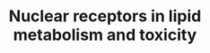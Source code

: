 ---
annotations:
- id: PW:0000010
  parent: classic metabolic pathway
  type: Pathway Ontology
  value: lipid metabolic pathway
authors:
- S.Burel
- MaintBot
- Khanspers
- Thomas
- Ddigles
- Mkutmon
- Egonw
citedin:
- link: PMC6657571
- link: PMC5075206
description: Nuclear receptors are transcription factors that are activated upon binding
  to its ligands. Initially, they had been classified as classic endocrine nuclear
  hormone receptors and orphan receptors. However, further studies have led to the
  identification of lipid ligands for some of these adopted orphan receptors, which
  are responsible for lipid metabolism, storage or elimination. One of the characteristics
  of these receptors is that they act by forming heterodimers with retinoid X receptor
  (RXR). The receptors include peroxisome proliferators-Activated receptors (PPARs)
  for fatty acids, liver X receptor (LCR) for oxysterols, Farnesoid X receptors (FXR)
  for bile acids and steroid xenobiotic receptor/X receptor (SXR/PXR or Nsil2) for
  xenobiotics. Other orphan receptors also require RXR for its functions are vitamin
  D receptor (VDR) for vitamin D and retinoic acid receptor (RAR) for retinoid acids,
  although these receptors are not involved in lipid metabolism. Upon binding to various
  ligands, three classes of proteins are synthesized including lipid binding proteins,
  the ATP-binding cassette (ABC) transporters and cytochrome P450 member proteins
  which catalyzes lipid anabolism, metabolism and elimination. In addition to lipid
  metabolism, some members of the cytochrome P450 family genes are responsible for
  activation of procarcinogens, detoxification of environmental toxins and metabolism
  of drugs and xenobiotics. In particular, CAR, Nsil2 and recently identified VDR
  are important in up-regulation of these cytochromes. Of all the human cytochrome
  P450 genes, only a few CYP1A2, CYP2C9, CYP2C19, CYP2D6, CYP2E1 and CYP3A4 account
  for most toxicity effects, specifically CYP3A is responsible for clearing approximately
  half of the clinically prescribed drugs. For instance, acetaminophen, one of the
  most commonly used drug, is toxic in high doses due to the activation of CAR and
  the drugs subsequent conversion to acetyl-p-benzoquinone imine (NAPQI) by CYP1A2,
  CYP2E1 and CYP3A.
last-edited: 2019-09-17
organisms:
- Mus musculus
redirect_from:
- /index.php/Pathway:WP431
- /instance/WP431
revision: null
schema-jsonld:
- '@context': https://schema.org/
  '@id': https://wikipathways.github.io/pathways/WP431.html
  '@type': Dataset
  creator:
    '@type': Organization
    name: WikiPathways
  description: Nuclear receptors are transcription factors that are activated upon
    binding to its ligands. Initially, they had been classified as classic endocrine
    nuclear hormone receptors and orphan receptors. However, further studies have
    led to the identification of lipid ligands for some of these adopted orphan receptors,
    which are responsible for lipid metabolism, storage or elimination. One of the
    characteristics of these receptors is that they act by forming heterodimers with
    retinoid X receptor (RXR). The receptors include peroxisome proliferators-Activated
    receptors (PPARs) for fatty acids, liver X receptor (LCR) for oxysterols, Farnesoid
    X receptors (FXR) for bile acids and steroid xenobiotic receptor/X receptor (SXR/PXR
    or Nsil2) for xenobiotics. Other orphan receptors also require RXR for its functions
    are vitamin D receptor (VDR) for vitamin D and retinoic acid receptor (RAR) for
    retinoid acids, although these receptors are not involved in lipid metabolism.
    Upon binding to various ligands, three classes of proteins are synthesized including
    lipid binding proteins, the ATP-binding cassette (ABC) transporters and cytochrome
    P450 member proteins which catalyzes lipid anabolism, metabolism and elimination.
    In addition to lipid metabolism, some members of the cytochrome P450 family genes
    are responsible for activation of procarcinogens, detoxification of environmental
    toxins and metabolism of drugs and xenobiotics. In particular, CAR, Nsil2 and
    recently identified VDR are important in up-regulation of these cytochromes. Of
    all the human cytochrome P450 genes, only a few CYP1A2, CYP2C9, CYP2C19, CYP2D6,
    CYP2E1 and CYP3A4 account for most toxicity effects, specifically CYP3A is responsible
    for clearing approximately half of the clinically prescribed drugs. For instance,
    acetaminophen, one of the most commonly used drug, is toxic in high doses due
    to the activation of CAR and the drugs subsequent conversion to acetyl-p-benzoquinone
    imine (NAPQI) by CYP1A2, CYP2E1 and CYP3A.
  keywords:
  - 1,25-Dihydroxyvitamin D3s
  - 7-Dehydrocholesterol
  - Abca1
  - Abcb11
  - Abcb1a
  - Abcb4
  - Abcc2
  - Abcc3
  - Abcd2
  - Abcd3
  - Abcg1
  - Abcg5
  - Acetyl-CoA
  - Bile Acids
  - CYP2C9
  - CYP3A4
  - CYP4A11
  - Cholesterol
  - Cyp1a2
  - Cyp24a1
  - Cyp26a1
  - Cyp27b1
  - Cyp2b10
  - Cyp2e1
  - Cyp4b1
  - Cyp7a1
  - Cyp8b1
  - Fatty Acids
  - Isoprenoids
  - Lanosterol
  - Nr1h3
  - Nr1h4
  - Nr1i2
  - Nr1i3
  - Oxysterol
  - Ppara
  - Ppard
  - Pparg
  - Rara
  - Rarb
  - Rarg
  - Retinoic acid
  - Steroids
  - Vdr
  - abcg6
  license: CC0
  name: Nuclear receptors in lipid metabolism and toxicity
seo: CreativeWork
title: Nuclear receptors in lipid metabolism and toxicity
wpid: WP431
---